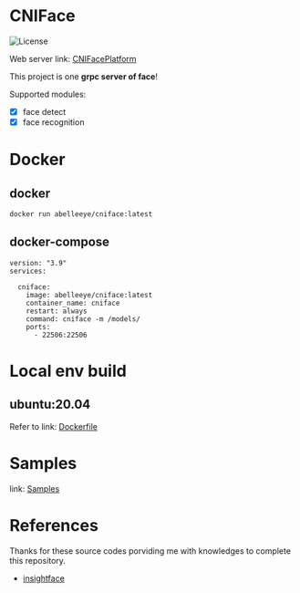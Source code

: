 # CNIFace

![License](https://img.shields.io/badge/License-Apache%202.0-blue.svg)

Web server link: [CNIFacePlatform](https://github.com/coconut-island/CNIFacePlatform)

This project is one **grpc server of face**!

Supported modules:
- [x] face detect
- [x] face recognition

# Docker

## docker
`docker run abelleeye/cniface:latest`

## docker-compose
```
version: "3.9"
services:

  cniface:
    image: abelleeye/cniface:latest
    container_name: cniface
    restart: always
    command: cniface -m /models/
    ports:
      - 22506:22506
```

# Local env build

## ubuntu:20.04

Refer to link: [Dockerfile](https://github.com/coconut-island/CNIFace/blob/main/docker/base/Dockerfile)

# Samples

link: [Samples](https://github.com/coconut-island/CNIFace/tree/main/samples)


# References

Thanks for these source codes porviding me with knowledges to complete this repository.

- [insightface](https://github.com/deepinsight/insightface)
```
